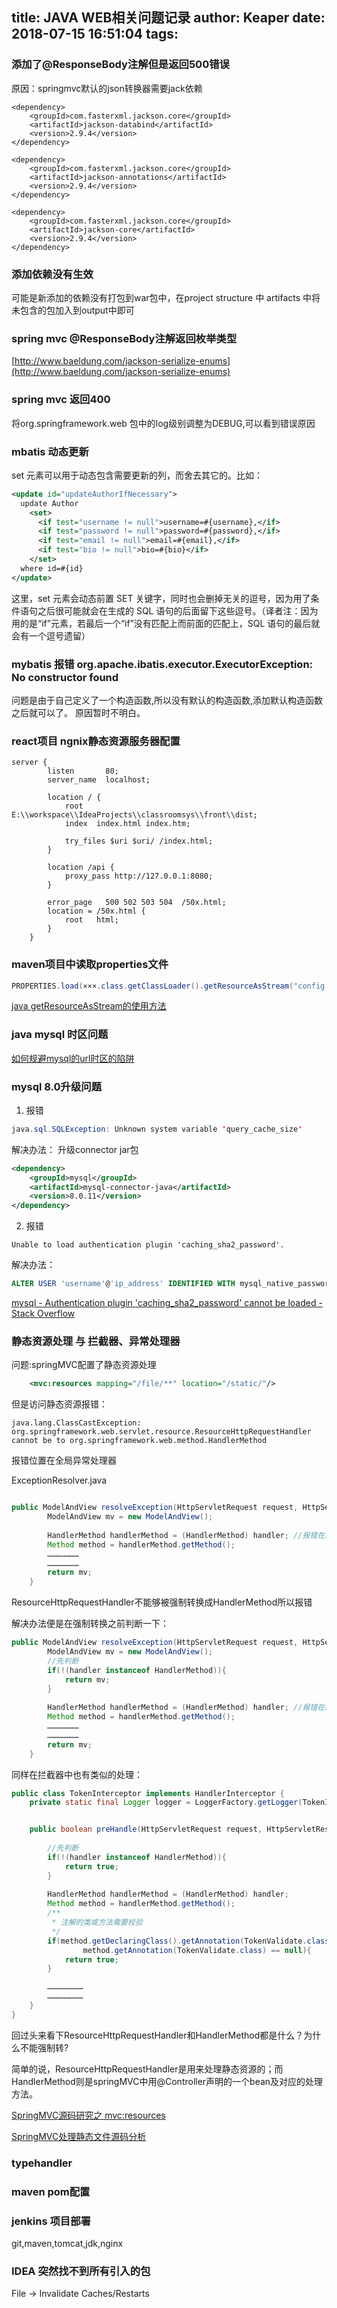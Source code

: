 title: JAVA WEB相关问题记录
author: Keaper
date: 2018-07-15 16:51:04
tags:
---
### 添加了@ResponseBody注解但是返回500错误

原因：springmvc默认的json转换器需要jack依赖 
```
<dependency>
    <groupId>com.fasterxml.jackson.core</groupId>
    <artifactId>jackson-databind</artifactId>
    <version>2.9.4</version>
</dependency>

<dependency>
    <groupId>com.fasterxml.jackson.core</groupId>
    <artifactId>jackson-annotations</artifactId>
    <version>2.9.4</version>
</dependency>

<dependency>
    <groupId>com.fasterxml.jackson.core</groupId>
    <artifactId>jackson-core</artifactId>
    <version>2.9.4</version>
</dependency>
```

### 添加依赖没有生效

可能是新添加的依赖没有打包到war包中，在project structure 中 artifacts 中将未包含的包加入到output中即可


### spring mvc @ResponseBody注解返回枚举类型

[http://www.baeldung.com/jackson-serialize-enums](http://www.baeldung.com/jackson-serialize-enums)




### spring mvc 返回400 

将org.springframework.web 包中的log级别调整为DEBUG,可以看到错误原因

### mbatis 动态更新

set 元素可以用于动态包含需要更新的列，而舍去其它的。比如：
```xml
<update id="updateAuthorIfNecessary">
  update Author
    <set>
      <if test="username != null">username=#{username},</if>
      <if test="password != null">password=#{password},</if>
      <if test="email != null">email=#{email},</if>
      <if test="bio != null">bio=#{bio}</if>
    </set>
  where id=#{id}
</update>
```
这里，set 元素会动态前置 SET 关键字，同时也会删掉无关的逗号，因为用了条件语句之后很可能就会在生成的 SQL 语句的后面留下这些逗号。（译者注：因为用的是“if”元素，若最后一个“if”没有匹配上而前面的匹配上，SQL 语句的最后就会有一个逗号遗留）


### mybatis 报错 org.apache.ibatis.executor.ExecutorException: No constructor found

问题是由于自己定义了一个构造函数,所以没有默认的构造函数,添加默认构造函数之后就可以了。
原因暂时不明白。

### react项目 ngnix静态资源服务器配置

```
server {
        listen       80;
        server_name  localhost;

        location / {
            root   E:\\workspace\\IdeaProjects\\classroomsys\\front\\dist;
            index  index.html index.htm;
            
            try_files $uri $uri/ /index.html;
        }
        
		location /api {
			proxy_pass http://127.0.0.1:8080;
		}
        
        error_page   500 502 503 504  /50x.html;
        location = /50x.html {
            root   html;
        }
    }
```


### maven项目中读取properties文件


```java
PROPERTIES.load(×××.class.getClassLoader().getResourceAsStream("config.properties"));
```
[java getResourceAsStream的使用方法
](https://blog.csdn.net/winwill2012/article/details/39641401)


### java mysql 时区问题

[如何规避mysql的url时区的陷阱](https://www.jianshu.com/p/7e9247c0b81a)


### mysql 8.0升级问题
1. 报错
```java
java.sql.SQLException: Unknown system variable 'query_cache_size'
```

解决办法：
升级connector jar包

```xml
<dependency>
    <groupId>mysql</groupId>
    <artifactId>mysql-connector-java</artifactId>
    <version>8.0.11</version>
</dependency>
```

2. 报错
```
Unable to load authentication plugin 'caching_sha2_password'.
```
解决办法：
```sql
ALTER USER 'username'@'ip_address' IDENTIFIED WITH mysql_native_password BY 'password';
```

[mysql - Authentication plugin 'caching_sha2_password' cannot be loaded - Stack Overflow](https://stackoverflow.com/questions/49194719/authentication-plugin-caching-sha2-password-cannot-be-loaded)



### 静态资源处理 与 拦截器、异常处理器

问题:springMVC配置了静态资源处理
```xml
    <mvc:resources mapping="/file/**" location="/static/"/>
```

但是访问静态资源报错：
```
java.lang.ClassCastException: org.springframework.web.servlet.resource.ResourceHttpRequestHandler cannot be to org.springframework.web.method.HandlerMethod
```

报错位置在全局异常处理器

ExceptionResolver.java
```java

public ModelAndView resolveException(HttpServletRequest request, HttpServletResponse response, Object handler, Exception ex) {
        ModelAndView mv = new ModelAndView();
        
        HandlerMethod handlerMethod = (HandlerMethod) handler; //报错在这一行
        Method method = handlerMethod.getMethod();
        …………………
        …………………
        return mv;
    }
```

ResourceHttpRequestHandler不能够被强制转换成HandlerMethod所以报错

解决办法便是在强制转换之前判断一下：
```java
public ModelAndView resolveException(HttpServletRequest request, HttpServletResponse response, Object handler, Exception ex) {
        ModelAndView mv = new ModelAndView();
        //先判断
        if(!(handler instanceof HandlerMethod)){
            return mv;
        }
        
        HandlerMethod handlerMethod = (HandlerMethod) handler; //报错在这一行
        Method method = handlerMethod.getMethod();
        …………………
        …………………
        return mv;
    }
```

同样在拦截器中也有类似的处理：
```java
public class TokenInterceptor implements HandlerInterceptor {
    private static final Logger logger = LoggerFactory.getLogger(TokenInterceptor.class);


    public boolean preHandle(HttpServletRequest request, HttpServletResponse response, Object handler) throws Exception {
        
        //先判断
        if(!(handler instanceof HandlerMethod)){
            return true;
        }
        
        HandlerMethod handlerMethod = (HandlerMethod) handler;
        Method method = handlerMethod.getMethod();
        /**
         * 注解的类或方法需要校验
         */
        if(method.getDeclaringClass().getAnnotation(TokenValidate.class) == null &&
                method.getAnnotation(TokenValidate.class) == null){
            return true;
        }

        ……………………
        ……………………
    }
}
```

回过头来看下ResourceHttpRequestHandler和HandlerMethod都是什么？为什么不能强制转?


简单的说，ResourceHttpRequestHandler是用来处理静态资源的；而HandlerMethod则是springMVC中用@Controller声明的一个bean及对应的处理方法。

[SpringMVC源码研究之 mvc:resources](https://blog.csdn.net/lqzkcx3/article/details/78601545)

[SpringMVC处理静态文件源码分析](https://my.oschina.net/pingpangkuangmo/blog/388208)



### typehandler 


### maven pom配置


### jenkins 项目部署

git,maven,tomcat,jdk,nginx


### IDEA 突然找不到所有引入的包

File -> Invalidate Caches/Restarts
